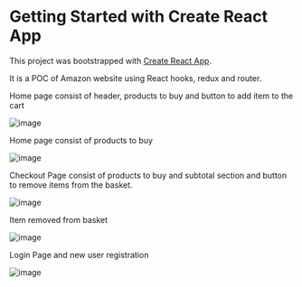 # Getting Started with Create React App

This project was bootstrapped with [Create React App](https://github.com/facebook/create-react-app).

It is a POC of Amazon website using React hooks, redux and router.

 Home page consist of  header, products to buy and button to add item to the cart

![image](https://user-images.githubusercontent.com/127665969/224582061-ad16f49c-f9e6-4337-baba-02119e3724c1.png)


Home page consist of products to buy

![image](https://user-images.githubusercontent.com/127665969/224582156-70e5a266-a577-456e-81e2-642cd9d5cbd3.png)


Checkout Page consist of products to buy and subtotal section and button to remove items from the basket.

![image](https://user-images.githubusercontent.com/127665969/224582371-00fef889-51b7-4fa8-b508-2578339897cb.png)


Item removed from basket

![image](https://user-images.githubusercontent.com/127665969/224582448-6bda3e5f-9fbd-4aca-b275-f544a2e1111f.png)


Login Page and new user registration

![image](https://user-images.githubusercontent.com/127665969/224582521-61257c40-6e38-4609-99b2-9b6a1e64775a.png)

